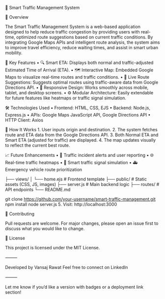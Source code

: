 🚦 Smart Traffic Management System

📍 Overview

The Smart Traffic Management System is a web-based application designed to help reduce traffic congestion by providing users with real-time, optimized route suggestions based on current traffic conditions. By integrating Google Maps APIs and intelligent route analysis, the system aims to improve travel efficiency, reduce waiting times, and assist in smart urban mobility.

🌟 Key Features
	•	🔍 Smart ETA: Displays both normal and traffic-adjusted Estimated Time of Arrival (ETA).
	•	🗺️ Interactive Map: Embedded Google Maps to visualize real-time routes and traffic conditions.
	•	🚗 Live Route Suggestions: Suggests optimal routes using traffic-aware data from Google Directions API.
	•	📱 Responsive Design: Works smoothly across mobile, tablet, and desktop screens.
	•	⚙️ Modular Architecture: Easily extendable for future features like heatmaps or traffic signal simulation.

🛠️ Technologies Used
	•	Frontend: HTML, CSS, EJS
	•	Backend: Node.js, Express.js
	•	APIs: Google Maps JavaScript API, Google Directions API
	•	HTTP Client: Axios

🧠 How It Works
	1.	User inputs origin and destination.
	2.	The system fetches route and ETA data from the Google Directions API.
	3.	Both Normal ETA and Smart ETA (adjusted for traffic) are displayed.
	4.	The map updates visually to reflect the current best route.

📈 Future Enhancements
	•	🚨 Traffic incident alerts and user reporting
	•	🌐 Real-time traffic heatmaps
	•	🚦 Smart traffic signal simulation
	•	🚑 Emergency vehicle route prioritization

 ├── views/
│   └── home.ejs        # Frontend template
├── public/             # Static assets (CSS, JS, images)
├── server.js           # Main backend logic
├── routes/             # API endpoints
└── README.md

git clone https://github.com/your-username/smart-traffic-management.git
npm install
node server.js	5.	Visit: http://localhost:3000

🤝 Contributing

Pull requests are welcome. For major changes, please open an issue first to discuss what you would like to change.

📄 License

This project is licensed under the MIT License.

⸻

Developed by Vansaj Rawat
Feel free to connect on LinkedIn

⸻

Let me know if you’d like a version with badges or a deployment link section!
